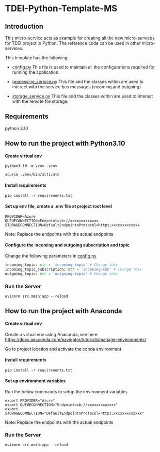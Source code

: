 # TDEI-Python-Template-MS
## Introduction 
This micro-service acts as example for creating all the new micro-services for TDEI project in Python. The reference code can be used in other micro-services.

This template has the following
- [config.py](./src/config.py)
This file is used to maintain all the configurations required for running the application.

- [processing_service.py](./src/processing_service.py)
This file and the classes within are used to interact with the service bus messages (incoming and outgoing)

- [storage_service.py](./src/storage_service.py)
This file and the classes within are used to interact with the remote file storage.


## Requirements
python 3.10

## How to run the project with Python3.10

#### Create virtual env

`python3.10 -m venv .venv`

`source .venv/bin/activate`

#### Install requirements

`pip install -r requirements.txt`


#### Set up env file, create a .env file at project root level 

```
PROVIDER=Azure
QUEUECONNECTION=Endpoint=sb://xxxxxxxxxxxxx
STORAGECONNECTION=DefaultEndpointsProtocol=https;xxxxxxxxxxxxx
```
Note: Replace the endpoints with the actual endpoints

#### Configure the incoming and outgoing subscription and topic 
Change the following parameters in [config.py](./src/config.py)
```python
incoming_topic: str = 'incoming-topic' # Change this
incoming_topic_subscription: str = 'incoming-sub' # Change this
outgoing_topic: str = 'outgoing-topic' # Change this
```

### Run the Server

`uvicorn src.main:app --reload`



## How to run the project with Anaconda

#### Create virtual env
Create a virtual env using Anaconda, see here https://docs.anaconda.com/navigator/tutorials/manage-environments/

Go to project location and activate the conda environment

#### Install requirements

`pip install -r requirements.txt`

#### Set up environment variables 
Run the below commands to setup the environment variables
```
export PROVIDER="Azure"
export QUEUECONNECTION="Endpoint=sb://xxxxxxxxxxxxx"
export STORAGECONNECTION="DefaultEndpointsProtocol=https;xxxxxxxxxxxxx"
```
Note: Replace the endpoints with the actual endpoints

### Run the Server

`uvicorn src.main:app --reload`

